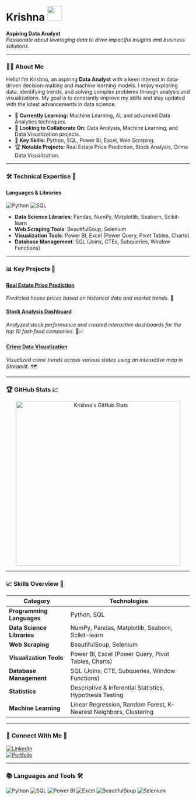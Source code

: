 # Krishna <img src="https://emojis.slackmojis.com/emojis/images/1536351075/4592/wave_hello.gif?1536351075" width="40"/>

**Aspiring Data Analyst**  
_Passionate about leveraging data to drive impactful insights and business solutions._

---

### 🧑‍💻 **About Me**

Hello! I’m Krishna, an aspiring **Data Analyst** with a keen interest in data-driven decision-making and machine learning models. I enjoy exploring data, identifying trends, and solving complex problems through analysis and visualizations. My goal is to constantly improve my skills and stay updated with the latest advancements in data science.

- 🌱 **Currently Learning:** Machine Learning, AI, and advanced Data Analytics techniques.
- 🤝 **Looking to Collaborate On:** Data Analysis, Machine Learning, and Data Visualization projects.
- 🧠 **Key Skills:** Python, SQL, Power BI, Excel, Web Scraping.
- 🏆 **Notable Projects:** Real Estate Price Prediction, Stock Analysis, Crime Data Visualization.

---

### 🛠 **Technical Expertise** 🚀

#### **Languages & Libraries**  
![Python](https://img.shields.io/badge/-Python-3776AB?logo=python&logoColor=white&style=for-the-badge&logoWidth=30)
![SQL](https://img.shields.io/badge/-SQL-316192?logo=postgresql&logoColor=white&style=for-the-badge&logoWidth=30)

- **Data Science Libraries**: Pandas, NumPy, Matplotlib, Seaborn, Scikit-learn
- **Web Scraping Tools**: BeautifulSoup, Selenium
- **Visualization Tools**: Power BI, Excel (Power Query, Pivot Tables, Charts)
- **Database Management**: SQL (Joins, CTEs, Subqueries, Window Functions)

---

### 📊 **Key Projects** 📝

#### [Real Estate Price Prediction](#)
_Predicted house prices based on historical data and market trends._ 🏡

#### [Stock Analysis Dashboard](#)
_Analyzed stock performance and created interactive dashboards for the top 10 fast-food companies._ 🍔📈

#### [Crime Data Visualization](#)
_Visualized crime trends across various states using an interactive map in Streamlit._ 🗺️

---

### 🏆 **GitHub Stats** 📈

<p align="center">
  <img src="https://github-readme-stats.vercel.app/api?username=krish-na-1010&show_icons=true&theme=radical" alt="Krishna's GitHub Stats" width="450"/>
</p>

---

### 📈 **Skills Overview** 🚀

| **Category**                | **Technologies**                                                                 |
| ----------------------------| ------------------------------------------------------------------------------- |
| **Programming Languages**    | Python, SQL                                                                    |
| **Data Science Libraries**   | NumPy, Pandas, Matplotlib, Seaborn, Scikit-learn                                |
| **Web Scraping**             | BeautifulSoup, Selenium                                                        |
| **Visualization Tools**      | Power BI, Excel (Power Query, Pivot Tables, Charts)                            |
| **Database Management**      | SQL (Joins, CTE, Subqueries, Window Functions)                                  |
| **Statistics**               | Descriptive & Inferential Statistics, Hypothesis Testing                        |
| **Machine Learning**         | Linear Regression, Random Forest, K-Nearest Neighbors, Clustering               |

---

### 🔗 **Connect With Me** 🤝

[![LinkedIn](https://img.shields.io/badge/-LinkedIn-0A66C2?logo=linkedin&logoColor=white&style=for-the-badge&logoWidth=30)](https://www.linkedin.com/in/krushna-chandra-nayak-b18a55176/)  
[![Portfolio](https://img.shields.io/badge/-Portfolio-5D5C61?style=for-the-badge)]()

---

### 📚 **Languages and Tools** 🛠️

![Python](https://img.shields.io/badge/-Python-3776AB?logo=python&logoColor=white&style=for-the-badge&logoWidth=30)
![SQL](https://img.shields.io/badge/-SQL-316192?logo=postgresql&logoColor=white&style=for-the-badge&logoWidth=30)
![Power BI](https://img.shields.io/badge/-Power%20BI-F2C811?logo=power-bi&logoColor=black&style=for-the-badge&logoWidth=30)
![Excel](https://img.shields.io/badge/-Excel-217346?logo=microsoft-excel&logoColor=white&style=for-the-badge&logoWidth=30)
![BeautifulSoup](https://img.shields.io/badge/-BeautifulSoup-3B3B3B?style=for-the-badge)
![Selenium](https://img.shields.io/badge/-Selenium-43B02A?logo=selenium&logoColor=white&style=for-the-badge&logoWidth=30)
